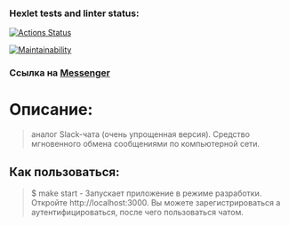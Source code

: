 ### Hexlet tests and linter status:
[![Actions Status](https://github.com/Nikolos-S/frontend-project-12/workflows/hexlet-check/badge.svg)](https://github.com/Nikolos-S/frontend-project-12/actions)

[![Maintainability](https://api.codeclimate.com/v1/badges/3af0a2db9539ce63e694/maintainability)](https://codeclimate.com/github/Nikolos-S/frontend-project-12/maintainability)

### Ссылка на [Messenger](https://messagesn.onrender.com)
# Описание:
>аналог Slack-чата (очень упрощенная версия). Средство мгновенного обмена сообщениями по компьютерной сети.

## Как пользоваться:
>$ make start - Запускает приложение в режиме разработки.
Откройте http://localhost:3000.
Вы можете зарегистрироваться а аутентифицироваться, после чего пользоваться чатом.
